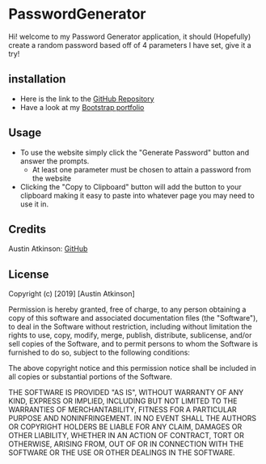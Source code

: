 # PasswordGenerator

Hi! welcome to my Password Generator application, it should (Hopefully) create a random password based off of 4 parameters I have set, give it a try!

## installation
* Here is the link to the [GitHub Repository](https://github.com/austinatkinson93/bootstrap-portfolio)
* Have a look at my [Bootstrap portfolio](https://austinatkinson93.github.io/bootstrap-portfolio/)

## Usage
* To use the website simply click the "Generate Password" button and answer the prompts.
    - At least one parameter must be chosen to attain a password from the website
* Clicking the "Copy to Clipboard" button will add the button to your clipboard making it easy to paste into whatever page you may need to use it in.


## Credits 

Austin Atkinson: [GitHub](https://github.com/austinatkinson93)


## License

Copyright (c) [2019] [Austin Atkinson]

Permission is hereby granted, free of charge, to any person obtaining a copy
of this software and associated documentation files (the "Software"), to deal
in the Software without restriction, including without limitation the rights
to use, copy, modify, merge, publish, distribute, sublicense, and/or sell
copies of the Software, and to permit persons to whom the Software is
furnished to do so, subject to the following conditions:

The above copyright notice and this permission notice shall be included in all
copies or substantial portions of the Software.

THE SOFTWARE IS PROVIDED "AS IS", WITHOUT WARRANTY OF ANY KIND, EXPRESS OR
IMPLIED, INCLUDING BUT NOT LIMITED TO THE WARRANTIES OF MERCHANTABILITY,
FITNESS FOR A PARTICULAR PURPOSE AND NONINFRINGEMENT. IN NO EVENT SHALL THE
AUTHORS OR COPYRIGHT HOLDERS BE LIABLE FOR ANY CLAIM, DAMAGES OR OTHER
LIABILITY, WHETHER IN AN ACTION OF CONTRACT, TORT OR OTHERWISE, ARISING FROM,
OUT OF OR IN CONNECTION WITH THE SOFTWARE OR THE USE OR OTHER DEALINGS IN THE
SOFTWARE.